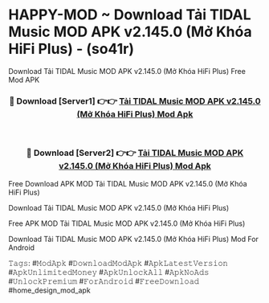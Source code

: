 # HAPPY-MOD ~ Download Tải TIDAL Music MOD APK v2.145.0 (Mở Khóa HiFi Plus) - (so41r)
Download Tải TIDAL Music MOD APK v2.145.0 (Mở Khóa HiFi Plus) Free Mod APK

<div align="center">
<h3>🔴 Download [Server1] 👉👉 <a href="https://apk-comot.site?title=Tải_TIDAL_Music_MOD_APK_v2.145.0_(Mở_Khóa_HiFi_Plus)">Tải TIDAL Music MOD APK v2.145.0 (Mở Khóa HiFi Plus) Mod Apk</a></h3><br>

<h3>🔴 Download [Server2] 👉👉 <a href="https://apk-comot.site?title=Tải_TIDAL_Music_MOD_APK_v2.145.0_(Mở_Khóa_HiFi_Plus)">Tải TIDAL Music MOD APK v2.145.0 (Mở Khóa HiFi Plus) Mod Apk</a></h3>
</div>


Free Download APK MOD Tải TIDAL Music MOD APK v2.145.0 (Mở Khóa HiFi Plus)

Download Tải TIDAL Music MOD APK v2.145.0 (Mở Khóa HiFi Plus) 

Free APK MOD Tải TIDAL Music MOD APK v2.145.0 (Mở Khóa HiFi Plus) 

Download Tải TIDAL Music MOD APK v2.145.0 (Mở Khóa HiFi Plus) Mod For Android

𝚃𝚊𝚐𝚜: #𝙼𝚘𝚍𝙰𝚙𝚔 #𝙳𝚘𝚠𝚗𝚕𝚘𝚊𝚍𝙼𝚘𝚍𝙰𝚙𝚔 #𝙰𝚙𝚔𝙻𝚊𝚝𝚎𝚜𝚝𝚅𝚎𝚛𝚜𝚒𝚘𝚗 #𝙰𝚙𝚔𝚄𝚗𝚕𝚒𝚖𝚒𝚝𝚎𝚍𝙼𝚘𝚗𝚎𝚢 #𝙰𝚙𝚔𝚄𝚗𝚕𝚘𝚌𝚔𝙰𝚕𝚕 #𝙰𝚙𝚔𝙽𝚘𝙰𝚍𝚜 #𝚄𝚗𝚕𝚘𝚌𝚔𝙿𝚛𝚎𝚖𝚒𝚞𝚖 #𝙵𝚘𝚛𝙰𝚗𝚍𝚛𝚘𝚒𝚍 #𝙵𝚛𝚎𝚎𝙳𝚘𝚠𝚗𝚕𝚘𝚊𝚍 #home_design_mod_apk